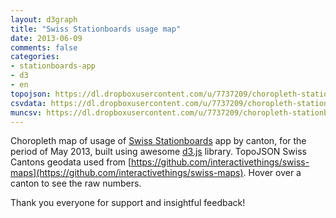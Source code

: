 ```yaml
---
layout: d3graph
title: "Swiss Stationboards usage map"
date: 2013-06-09
comments: false
categories:
- stationboards-app
- d3
- en
topojson: https://dl.dropboxusercontent.com/u/7737209/choropleth-stationboards/switzerland.json
csvdata: https://dl.dropboxusercontent.com/u/7737209/choropleth-stationboards/stationboards.csv
muncsv: https://dl.dropboxusercontent.com/u/7737209/choropleth-stationboards/municip.csv
---
```


Choropleth map of usage of [Swiss Stationboards](https://play.google.com/store/apps/details?id=com.schedulr) app by canton, for the period of May 2013, built using awesome [d3.js](http://d3js.org/) library.
TopoJSON Swiss Cantons geodata used from [https://github.com/interactivethings/swiss-maps](https://github.com/interactivethings/swiss-maps).
Hover over a canton to see the raw numbers.

<div id="graph">
</div>

Thank you everyone for support and insightful feedback!


